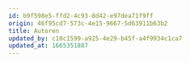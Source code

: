 ```yaml
---
id: b9f598e5-ffd2-4c93-8d42-e97dea71f9ff
origin: 46f95cd7-573c-4e15-9667-5d63911b63b2
title: Autoren
updated_by: c10c1599-a925-4e29-b45f-a4f9934c1ca7
updated_at: 1665351887
---
```

